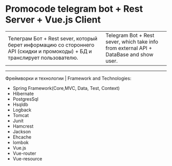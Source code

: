 
Promocode telegram bot + Rest Server + Vue.js Client 
===============================
<table>
<td>Телеграм Бот + Rest sever, который берет информацию со стороннего API (скидки и промокоды) + БД и транслирует пользователю.</td>
<td>Telegram Bot + Rest sever, which take info from external API + DataBase and show user.</td>
</table>

________________
 Фреймворки и технологии | Framework and Technologies:
- Spring Framework(Core,MVC, Data, Test, Context)
- Hibernate
- PostgresSql
- Hsqldb
- Logback
- Tomcat
- Junit
- Hamcrest
- Jackson
- Ehcache
- lombok
- Vue.js
- Vue-router
- Vue-resource